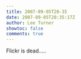 ```yaml
---
title: 2007-09-05T20-35
date: 2007-09-05T20:35:17Z
author: Lee Turner
showtoc: false
comments: true
---
```


Flickr is dead.....

